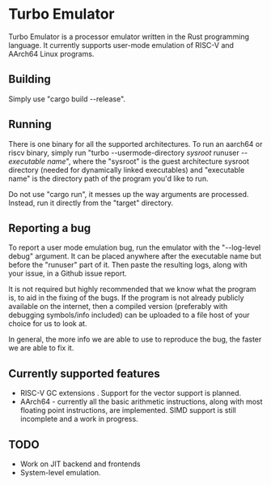 
# Turbo Emulator
Turbo Emulator is a processor emulator written in the Rust programming language. It currently supports user-mode emulation of RISC-V and AArch64 Linux programs.

## Building
Simply use "cargo build --release".

## Running

There is one binary for all the supported architectures. To run an aarch64 or riscv binary, simply run "turbo --usermode-directory <i>sysroot</i> runuser -- <i>executable name</i>", where the "sysroot" is the guest architecture sysroot directory (needed for dynamically linked executables) and "executable name" is the directory path of the program you'd like to run.

Do not use "cargo run", it messes up the way arguments are processed. Instead, run it directly from the "target" directory.

## Reporting a bug
To report a user mode emulation bug, run the emulator with the "--log-level debug" argument. It can be placed anywhere after the executable name but before the "runuser" part of it. Then paste the resulting logs, along with your issue, in a Github issue report.

It is not required but highly recommended that we know what the program is, to aid in the fixing of the bugs.  If the program is not already publicly available on the internet, then a compiled version (preferably with debugging symbols/info included) can be uploaded to a file host of your choice for us to look at.

In general, the more info we are able to use to reproduce the bug, the faster we are able to fix it.

## Currently supported features
* RISC-V GC extensions . Support for the vector support is planned.
* AArch64 - currently all the basic arithmetic instructions, along with most floating point instructions, are implemented. SIMD support is still incomplete and a work in progress.

## TODO
* Work on JIT backend and frontends
* System-level emulation.
